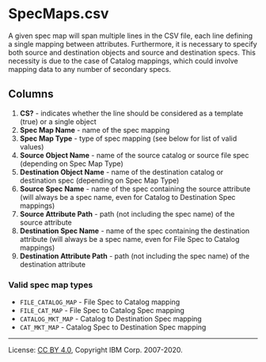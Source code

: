 <!-- SPDX-License-Identifier: CC-BY-4.0 -->
<!-- Copyright IBM Corp. 2007-2020 -->

# SpecMaps.csv

A given spec map will span multiple lines in the CSV file, each line
defining a single mapping between attributes. Furthermore, it is necessary to specify both
source and destination objects and source and destination specs. This necessity is due to
the case of Catalog mappings, which could involve mapping data to any number of secondary specs.

## Columns

1. **CS?** - indicates whether the line should be considered as a template (true) or a single object
1. **Spec Map Name** - name of the spec mapping
1. **Spec Map Type** - type of spec mapping (see below for list of valid values)
1. **Source Object Name** - name of the source catalog or source file spec (depending on Spec Map Type)
1. **Destination Object Name** - name of the destination catalog or destination spec (depending on Spec Map Type)
1. **Source Spec Name** - name of the spec containing the source attribute (will always be a spec name, even for Catalog to Destination Spec mappings)
1. **Source Attribute Path** - path (not including the spec name) of the source attribute
1. **Destination Spec Name** - name of the spec containing the destination attribute (will always be a spec name, even for File Spec to Catalog mappings)
1. **Destination Attribute Path** - path (not including the spec name) of the destination attribute

### Valid spec map types

- `FILE_CATALOG_MAP` - File Spec to Catalog mapping
- `FILE_CAT_MAP` - File Spec to Catalog Spec mapping
- `CATALOG_MKT_MAP` - Catalog to Destination Spec mapping
- `CAT_MKT_MAP` - Catalog Spec to Destination Spec mapping

----
License: [CC BY 4.0](https://creativecommons.org/licenses/by/4.0/),
Copyright IBM Corp. 2007-2020.
